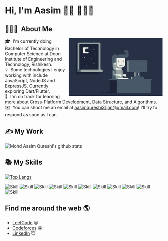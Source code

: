 # Hi, I'm Aasim 👋🏾 👩🏾‍💻  

## 👨🏻‍💻 &nbsp;About Me

<img alt="Night Coding" src="https://raw.githubusercontent.com/AVS1508/AVS1508/master/assets/Night-Coding.gif" align="right"/>

🎓 &nbsp;I'm currently doing Bachelor of Technology in Computer Science at Doon Institute of Engineering and Technology, Rishikesh.\
💡 &nbsp;Some technologies I enjoy working with include JavaScript, NodeJS and ExpressJS. Currently exploring Dart/Flutter.\
🌱 &nbsp;I'm on track for learning more about Cross-Platform Development, Data Structure, and Algorithms.\
✉️ &nbsp;You can shoot me an email at aasimqureshi31jan@gmail.com! I'll try to respond as soon as I can.

## ✍ My Work
![Mohd Aasim Qureshi's github stats](https://github-readme-stats.vercel.app/api?username=aasim3101&show_icons=true&theme=radical)
   
## 📚 My Skills
  [![Top Langs](https://github-readme-stats.vercel.app/api/top-langs/?username=aasim3101&layout=compact&show_icons=true&theme=radical)](https://github.com/aasim3101/aasim3101)
  
![Skill](https://img.shields.io/badge/HTML5-E34F26?style=for-the-badge&logo=html5&logoColor=white)
![Skill](https://img.shields.io/badge/CSS3-1572B6?style=for-the-badge&logo=css3&logoColor=white)
![Skill](https://img.shields.io/badge/JavaScript-323330?style=for-the-badge&logo=javascript&logoColor=F7DF1E)
![Skill](https://img.shields.io/badge/Mongo-db-ffca28?style=for-the-badge&logo=mongodb&logoColor=white)
![Skill](https://img.shields.io/badge/Express.js-0078D4?style=for-the-badge&logo=express.js&logoColor=white)
![Skill](https://img.shields.io/badge/Node.js-43853D?style=for-the-badge&logo=node.js&logoColor=white)
  ![Skill](https://img.shields.io/badge/C-ffca28?style=for-the-badge&logo=c&logoColor=white)
![Skill](https://img.shields.io/badge/Bootstrap-563D7C?style=for-the-badge&logo=bootstrap&logoColor=white)
![Skill](https://img.shields.io/badge/Material--UI-0081CB?style=for-the-badge&logo=material-ui&logoColor=white)
![Skill](https://img.shields.io/badge/Heroku-430098?style=for-the-badge&logo=heroku&logoColor=white)
![Skill](https://img.shields.io/badge/Git-F05032?style=for-the-badge&logo=git&logoColor=white)


## Find me around the web 🌎
- <a href="https://leetcode.com/aasim3101/">LeetCode</a> 😍
- <a href="https://codeforces.com/profile/aasim3101">Codeforces</a> 🙃
- <a href="https://www.linkedin.com/in/mohd-aasim-qureshi-1309961b2/">LinkedIn</a> 😇
